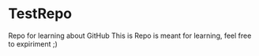 # TestRepo
Repo for learning about GitHub
This is Repo is meant for learning, feel free to expiriment ;)
